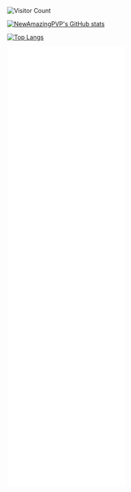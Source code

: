 ![Visitor Count](https://profile-counter.glitch.me/{NewAmazingPVP}/count.svg)

[![NewAmazingPVP's GitHub stats](https://github-readme-stats.vercel.app/api?username=NewAmazingPVP_icons=true&theme=transparent)](https://github.com/anuraghazra/github-readme-stats)

[![Top Langs](https://github-readme-stats.vercel.app/api/top-langs/?username=NewAmazingPVP)](https://github.com/anuraghazra/github-readme-stats)

![Metrics](/github-metrics.svg)
